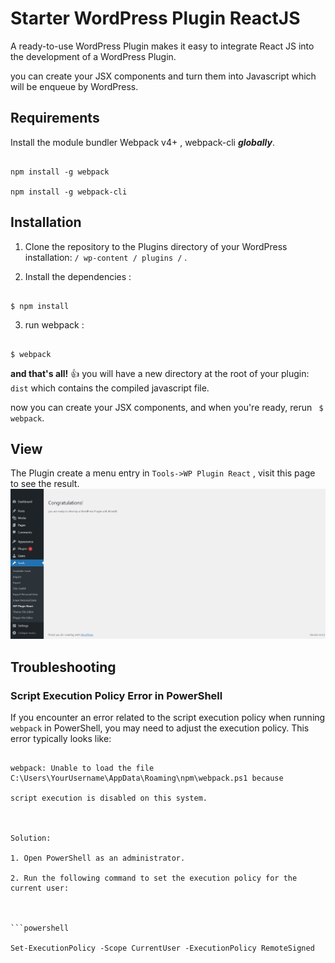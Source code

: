 # Starter WordPress Plugin ReactJS

A ready-to-use WordPress Plugin makes it easy to integrate React JS into the development of a WordPress Plugin.

you can create your JSX components and turn them into Javascript which will be enqueue by WordPress.

  

## Requirements

  

Install the module bundler Webpack v4+ , webpack-cli ***globally***.

```

npm install -g webpack

npm install -g webpack-cli

```

  

## Installation

1. Clone the repository to the Plugins directory of your WordPress installation: ` / wp-content / plugins / ` .

  

2. Install the dependencies :

```

$ npm install

```

3. run webpack :

```

$ webpack

```

**and that's all!** :+1: you will have a new directory at the root of your plugin: `dist` which contains the compiled javascript file.

now you can create your JSX components, and when you're ready, rerun ``` $ webpack```.

  

## View

  

The Plugin create a menu entry in ` Tools->WP Plugin React ` , visit this page to see the result.
![](https://raw.githubusercontent.com/younes-dro/assets/a4636d6b87658d5e732f462f32e864a7d28ee631/dro-wp-plugin-js.png)
## Troubleshooting

  

### Script Execution Policy Error in PowerShell

  

If you encounter an error related to the script execution policy when running `webpack` in PowerShell, you may need to adjust the execution policy. This error typically looks like:

  

```plaintext

webpack: Unable to load the file C:\Users\YourUsername\AppData\Roaming\npm\webpack.ps1 because

script execution is disabled on this system.

  

Solution:

1. Open PowerShell as an administrator.

2. Run the following command to set the execution policy for the current user:

  

```powershell

Set-ExecutionPolicy -Scope CurrentUser -ExecutionPolicy RemoteSigned